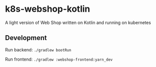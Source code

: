 # k8s-webshop-kotlin

A light version of Web Shop written on Kotlin and running on kubernetes

## Development

Run backend: `./gradlew bootRun`

Run frontend: `./gradlew :webshop-frontend:yarn_dev` 
